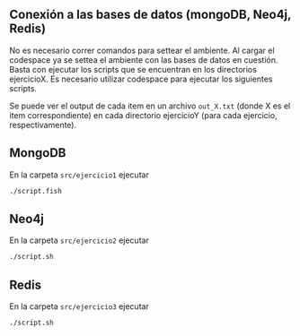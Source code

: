 ## Conexión a las bases de datos (mongoDB, Neo4j, Redis)
No es necesario correr comandos para settear el ambiente. Al cargar el codespace ya se settea el ambiente con las bases de datos en cuestión. Basta con ejecutar los scripts que se encuentran en los directorios ejercicioX. Es necesario utilizar codespace para ejecutar los siguientes scripts.

Se puede ver el output de cada item en un archivo `out_X.txt` (donde X es el item correspondiente) en cada directorio ejercicioY (para cada ejercicio, respectivamente).

## MongoDB
En la carpeta `src/ejercicio1` ejecutar
```sh
./script.fish
```

## Neo4j
En la carpeta `src/ejercicio2` ejecutar
```sh
./script.sh
```

## Redis
En la carpeta `src/ejercicio3` ejecutar
```sh
./script.sh
```

